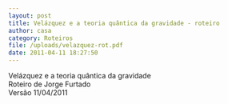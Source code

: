 ```yaml
---
layout: post
title: Velázquez e a teoria quântica da gravidade - roteiro
author: casa
category: Roteiros
file: /uploads/velazquez-rot.pdf
date: 2011-04-11 18:27:50
---
```

Velázquez e a teoria quântica da gravidade\
Roteiro de Jorge Furtado\
Versão 11/04/2011